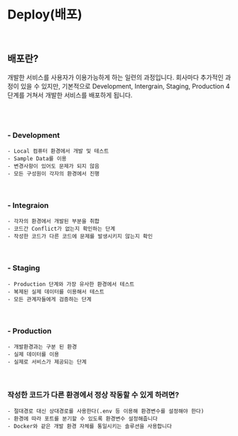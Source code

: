 # Deploy(배포)

<br>

## 배포란?

개발한 서비스를 사용자가 이용가능하게 하는 일련의 과정입니다. 회사마다 추가적인 과정이 있을 수 있지만, 기본적으로 Development, Intergrain, Staging, Production 4단계를 거쳐서 개발한 서비스를 배포하게 됩니다.

<br><br>

### - Development

    - Local 컴퓨터 환경에서 개발 및 테스트
    - Sample Data를 이용
    - 변경사항이 있어도 문제가 되지 않음
    - 모든 구성원이 각자의 환경에서 진행

<br>

### - Integraion

    - 각자의 환경에서 개발된 부분을 취합
    - 코드간 Conflict가 없는지 확인하는 단계
    - 작성한 코드가 다른 코드에 문제를 발생시키지 않는지 확인

<br>

### - Staging

    - Production 단계와 가장 유사한 환경에서 테스트
    - 복제된 실제 데이터를 이용해서 테스트
    - 모든 관계자들에게 검증하는 단계

<br>

### - Production

    - 개발환경과는 구분 된 환경
    - 실제 데이터를 이용
    - 실제로 서비스가 제공되는 단계

<br>

### 작성한 코드가 다른 환경에서 정상 작동할 수 있게 하려면?

    - 절대경로 대신 상대경로를 사용한다(.env 등 이용해 환경변수를 설정해야 한다)
    - 환경에 따라 포트를 분기할 수 있도록 환경변수 설정해줍니다
    - Docker와 같은 개발 환경 자체를 통일시키는 솔루션을 사용합니다

<br>
